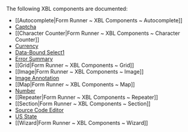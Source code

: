 The following XBL components are documented:

- [[Autocomplete|Form Runner ~ XBL Components ~ Autocomplete]]
- [Captcha](http://wiki.orbeon.com/forms/doc/developer-guide/xbl-components/recaptcha)
- [[Character Counter|Form Runner ~ XBL Components ~ Character Counter]]
- [Currency](http://wiki.orbeon.com/forms/doc/developer-guide/xbl-components/currency)
- [Data-Bound Select1](http://wiki.orbeon.com/forms/doc/developer-guide/xbl-components/databound-select1)
- [Error Summary](http://wiki.orbeon.com/forms/doc/developer-guide/xbl-components/error-summary-component)
- [[Grid|Form Runner ~ XBL Components ~ Grid]]
- [[Image|Form Runner ~ XBL Components ~ Image]]
- [Image Annotation](http://wiki.orbeon.com/forms/doc/developer-guide/xbl-components/image-annotation)
- [[Map|Form Runner ~ XBL Components ~ Map]]
- [Number](http://wiki.orbeon.com/forms/doc/developer-guide/xbl-components/number)
- [[Repeater|Form Runner ~ XBL Components ~ Repeater]]
- [[Section|Form Runner ~ XBL Components ~ Section]]
- [Source Code Editor](http://wiki.orbeon.com/forms/doc/developer-guide/xbl-components/source-code-editor)
- [US State](http://wiki.orbeon.com/forms/doc/developer-guide/xbl-components/us-state)
- [[Wizard|Form Runner ~ XBL Components ~ Wizard]]
